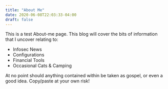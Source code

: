 ```yaml
---
title: "About Me"
date: 2020-06-08T22:03:33-04:00
draft: false
---
```


This is a test About-me page. This blog will cover the bits of information that I uncover relating to:
* Infosec News
* Configurations
* Financial Tools
* Occasional Cats & Camping

At no point should anything contained within be taken as gospel, or even a good idea. Copy/paste at your own risk!